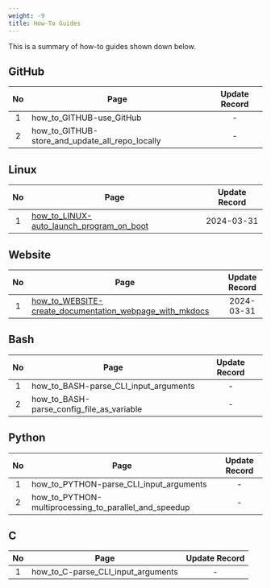 ```yaml
---
weight: -9
title: How-To Guides
---
```


This is a summary of how-to guides shown down below.

## GitHub

| No  | Page                                            | Update Record |
| :-: | -----------                                     | :-----------: |
| 1   | how_to_GITHUB-use_GitHub                        | -             |
| 2   | how_to_GITHUB-store_and_update_all_repo_locally | -             |

## Linux

| No  | Page                                                                                    | Update Record |
| :-: | -----------                                                                             | :-----------: |
| 1   | [how_to_LINUX-auto_launch_program_on_boot](how_to_LINUX-auto_launch_program_on_boot.md) | 2024-03-31    |

## Website

| No  | Page                                                                                                                    | Update Record |
| :-: | -----------                                                                                                             | :-----------: |
| 1   | [how_to_WEBSITE-create_documentation_webpage_with_mkdocs](how_to_WEBSITE-create_documentation_website_with_mkdocs.md)   | 2024-03-31    |

## Bash

| No  | Page                                      | Update Record |
| :-: | -----------                               | :-----------: |
| 1   | how_to_BASH-parse_CLI_input_arguments     | -             |
| 2   | how_to_BASH-parse_config_file_as_variable | -             |

## Python

| No  | Page                                                  | Update Record |
| :-: | -----------                                           | :-----------: |
| 1   | how_to_PYTHON-parse_CLI_input_arguments               | -             |
| 2   | how_to_PYTHON-multiprocessing_to_parallel_and_speedup | -             |

## C

| No  | Page                               | Update Record |
| :-: | -----------                        | :-----------: |
| 1   | how_to_C-parse_CLI_input_arguments | -             |
